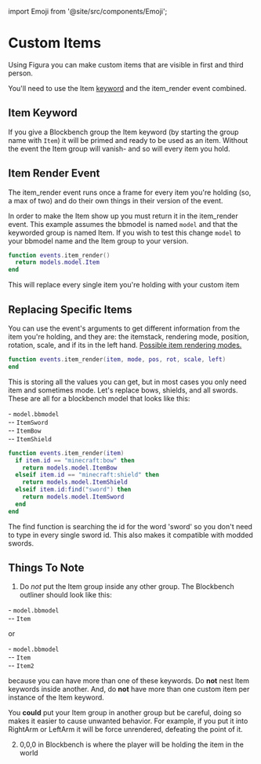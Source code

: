 import Emoji from '@site/src/components/Emoji';

# Custom Items

Using Figura you can make custom items that are visible in first and third person.

You'll need to use the Item [keyword](../enums/ModelPartParentTypes) and the item_render event combined.

## Item Keyword

If you give a Blockbench group the Item keyword (by starting the group name with <code>Item</code>) it will be primed and ready to be used as an item. Without the event the Item group will vanish- and so will every item you hold.

## Item Render Event

The item_render event runs once a frame for every item you're holding (so, a max of two) and do their own things in their version of the event.

In order to make the Item show up you must return it in the item_render event. This example assumes the bbmodel is named <code>model</code> and that the keyworded group is named Item. If you wish to test this change <code>model</code> to your bbmodel name and the Item group to your version.

```lua
function events.item_render()
  return models.model.Item
end
```

This will replace every single item you're holding with your custom item

## Replacing Specific Items

You can use the event's arguments to get different information from the item you're holding, and they are: the itemstack, rendering mode, position, rotation, scale, and if its in the left hand. [Possible item rendering modes.](../enums/ItemDisplayModes)

```lua
function events.item_render(item, mode, pos, rot, scale, left)
end
```

This is storing all the values you can get, but in most cases you only need item and sometimes mode. Let's replace bows, shields, and all swords. These are all for a blockbench model that looks like this:

\-<Emoji icon="file/bbmodel"/> <code>model.bbmodel</code><br/>
\-- <Emoji icon="blockbench/group"/> <code>ItemSword</code><br/>
\-- <Emoji icon="blockbench/group"/> <code>ItemBow</code><br/>
\-- <Emoji icon="blockbench/group"/> <code>ItemShield</code><br/>

```lua
function events.item_render(item)
  if item.id == "minecraft:bow" then
    return models.model.ItemBow
  elseif item.id == "minecraft:shield" then
    return models.model.ItemShield
  elseif item.id:find("sword") then
    return models.model.ItemSword
  end
end
```

The find function is searching the id for the word 'sword' so you don't need to type in every single sword id. This also makes it compatible with modded swords.

## Things To Note

1. Do _not_ put the Item group inside any other group. The Blockbench outliner should look like this:

\-<Emoji icon="file/bbmodel"/> <code>model.bbmodel</code><br/>
\-- <Emoji icon="blockbench/group"/> <code>Item</code><br/>

or

\-<Emoji icon="file/bbmodel"/> <code>model.bbmodel</code><br/>
\-- <Emoji icon="blockbench/group"/> <code>Item</code><br/>
\-- <Emoji icon="blockbench/group"/> <code>Item2</code><br/>

because you can have more than one of these keywords. Do **not** nest Item keywords inside another. And, do **not** have more than one custom item per instance of the Item keyword.

You **could** put your Item group in another group but be careful, doing so makes it easier to cause unwanted behavior. For example, if you put it into RightArm or LeftArm it will be force unrendered, defeating the point of it.

2. 0,0,0 in Blockbench is where the player will be holding the item in the world
